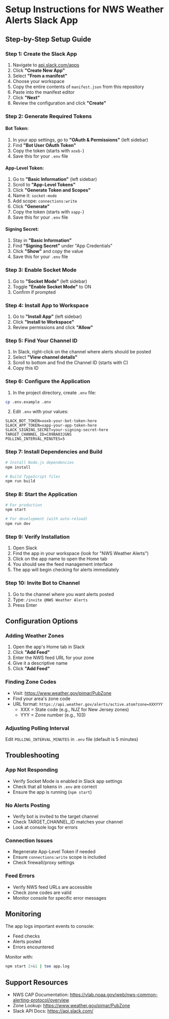 # Setup Instructions for NWS Weather Alerts Slack App

## Step-by-Step Setup Guide

### Step 1: Create the Slack App

1. Navigate to [api.slack.com/apps](https://api.slack.com/apps)
2. Click **"Create New App"**
3. Select **"From a manifest"**
4. Choose your workspace
5. Copy the entire contents of `manifest.json` from this repository
6. Paste into the manifest editor
7. Click **"Next"**
8. Review the configuration and click **"Create"**

### Step 2: Generate Required Tokens

#### Bot Token:
1. In your app settings, go to **"OAuth & Permissions"** (left sidebar)
2. Find **"Bot User OAuth Token"**
3. Copy the token (starts with `xoxb-`)
4. Save this for your `.env` file

#### App-Level Token:
1. Go to **"Basic Information"** (left sidebar)
2. Scroll to **"App-Level Tokens"**
3. Click **"Generate Token and Scopes"**
4. Name it: `socket-mode`
5. Add scope: `connections:write`
6. Click **"Generate"**
7. Copy the token (starts with `xapp-`)
8. Save this for your `.env` file

#### Signing Secret:
1. Stay in **"Basic Information"**
2. Find **"Signing Secret"** under "App Credentials"
3. Click **"Show"** and copy the value
4. Save this for your `.env` file

### Step 3: Enable Socket Mode

1. Go to **"Socket Mode"** (left sidebar)
2. Toggle **"Enable Socket Mode"** to ON
3. Confirm if prompted

### Step 4: Install App to Workspace

1. Go to **"Install App"** (left sidebar)
2. Click **"Install to Workspace"**
3. Review permissions and click **"Allow"**

### Step 5: Find Your Channel ID

1. In Slack, right-click on the channel where alerts should be posted
2. Select **"View channel details"**
3. Scroll to bottom and find the Channel ID (starts with C)
4. Copy this ID

### Step 6: Configure the Application

1. In the project directory, create `.env` file:
```bash
cp .env.example .env
```

2. Edit `.env` with your values:
```
SLACK_BOT_TOKEN=xoxb-your-bot-token-here
SLACK_APP_TOKEN=xapp-your-app-token-here
SLACK_SIGNING_SECRET=your-signing-secret-here
TARGET_CHANNEL_ID=C09BA83JGNS
POLLING_INTERVAL_MINUTES=5
```

### Step 7: Install Dependencies and Build

```bash
# Install Node.js dependencies
npm install

# Build TypeScript files
npm run build
```

### Step 8: Start the Application

```bash
# For production
npm start

# For development (with auto-reload)
npm run dev
```

### Step 9: Verify Installation

1. Open Slack
2. Find the app in your workspace (look for "NWS Weather Alerts")
3. Click on the app name to open the Home tab
4. You should see the feed management interface
5. The app will begin checking for alerts immediately

### Step 10: Invite Bot to Channel

1. Go to the channel where you want alerts posted
2. Type: `/invite @NWS Weather Alerts`
3. Press Enter

## Configuration Options

### Adding Weather Zones

1. Open the app's Home tab in Slack
2. Click **"Add Feed"**
3. Enter the NWS feed URL for your zone
4. Give it a descriptive name
5. Click **"Add Feed"**

### Finding Zone Codes

- Visit: https://www.weather.gov/pimar/PubZone
- Find your area's zone code
- URL format: `https://api.weather.gov/alerts/active.atom?zone=XXXYYY`
  - XXX = State code (e.g., NJZ for New Jersey zones)
  - YYY = Zone number (e.g., 103)

### Adjusting Polling Interval

Edit `POLLING_INTERVAL_MINUTES` in `.env` file (default is 5 minutes)

## Troubleshooting

### App Not Responding
- Verify Socket Mode is enabled in Slack app settings
- Check that all tokens in `.env` are correct
- Ensure the app is running (`npm start`)

### No Alerts Posting
- Verify bot is invited to the target channel
- Check TARGET_CHANNEL_ID matches your channel
- Look at console logs for errors

### Connection Issues
- Regenerate App-Level Token if needed
- Ensure `connections:write` scope is included
- Check firewall/proxy settings

### Feed Errors
- Verify NWS feed URLs are accessible
- Check zone codes are valid
- Monitor console for specific error messages

## Monitoring

The app logs important events to console:
- Feed checks
- Alerts posted
- Errors encountered

Monitor with:
```bash
npm start 2>&1 | tee app.log
```

## Support Resources

- NWS CAP Documentation: https://vlab.noaa.gov/web/nws-common-alerting-protocol/overview
- Zone Lookup: https://www.weather.gov/pimar/PubZone
- Slack API Docs: https://api.slack.com/